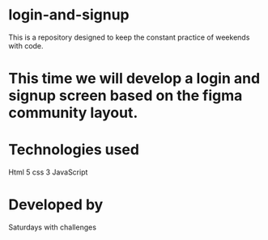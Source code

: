 # login-and-signup
This is a repository designed to keep the constant practice of weekends with code.

# This time we will develop a login and signup screen based on the figma community layout.  

# Technologies used  
Html 5 
css 3 
JavaScript 

# Developed by  
Saturdays with challenges
